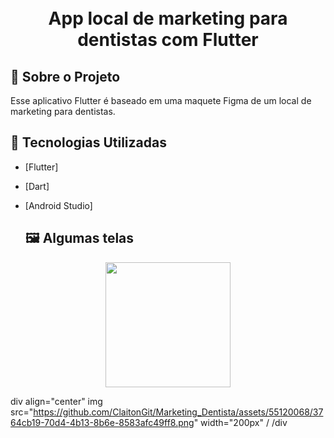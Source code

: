 <h1 align="center">
    <br>App local de marketing para dentistas com Flutter<br/>
</h1>

## :bookmark: Sobre o Projeto

Esse aplicativo Flutter é baseado em uma maquete Figma de um local de marketing para dentistas.

## :rocket: Tecnologias Utilizadas

- [Flutter]
- [Dart]
- [Android Studio]

  ## :framed_picture: Algumas telas

<div align="center">
<img src="https://user-images.githubusercontent.com/55120068/264184755-7ef7705d-e72d-4fb4-9bc4-182df9e8338a.png" width="200px" />
</div>

div align="center"
img src="https://github.com/ClaitonGit/Marketing_Dentista/assets/55120068/3764cb19-70d4-4b13-8b6e-8583afc49ff8.png" width="200px" /
/div
